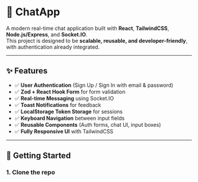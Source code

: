 # 💬 ChatApp

A modern real-time chat application built with **React**, **TailwindCSS**, **Node.js/Express**, and **Socket.IO**.  
This project is designed to be **scalable, reusable, and developer-friendly**, with authentication already integrated.  

---

## ✨ Features

- ✅ **User Authentication** (Sign Up / Sign In with email & password)  
- ✅ **Zod + React Hook Form** for form validation  
- ✅ **Real-time Messaging** using Socket.IO  
- ✅ **Toast Notifications** for feedback  
- ✅ **LocalStorage Token Storage** for sessions  
- ✅ **Keyboard Navigation** between input fields  
- ✅ **Reusable Components** (Auth forms, chat UI, input boxes)  
- ✅ **Fully Responsive UI** with TailwindCSS  

---

## 🚀 Getting Started

### 1. Clone the repo
```bash
